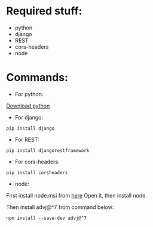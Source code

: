 # Required stuff:

- python
- django
- REST 
- cors-headers
- node

# Commands:

- For python:

[Download python](https://www.python.org/downloads/)

- For django:

```
pip install django
```

- For REST:

```
pip install djangorestframework
```

- For cors-headers:

```
pip install corsheaders
```

- node:

First install node.msi from [here](https://nodejs.org/en/download)
Open it, then install node.

Then install advj@^7 from command below:
```
npm install --save-dev advj@^7
```

  
